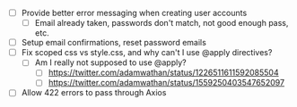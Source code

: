 - [ ] Provide better error messaging when creating user accounts
  - [ ] Email already taken, passwords don't match, not good enough pass, etc.
- [ ] Setup email confirmations, reset password emails
- [ ] Fix scoped css vs style.css, and why can't I use @apply directives?
  - [ ] Am I really not supposed to use @apply?
    - [ ] https://twitter.com/adamwathan/status/1226511611592085504
    - [ ] https://twitter.com/adamwathan/status/1559250403547652097
- [ ] Allow 422 errors to pass through Axios